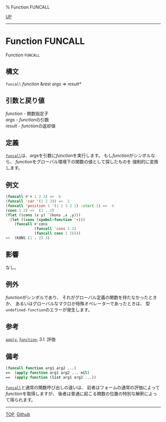% Function FUNCALL

[UP](5.3.html)  

---

# Function **FUNCALL**


Function `FUNCALL`


## 構文

`funcall` *function* &rest *args* => *result\**


## 引数と戻り値

*function* - 関数指定子  
*args* - *function*の引数  
*result* - *function*の返却値


## 定義

[`funcall`](5.3.funcall.html)は、*args*を引数に*function*を実行します。
もし*function*がシンボルなら、
*function*をグローバル環境下の関数の値として探したものを
強制的に変換します。


## 例文

```lisp
(funcall #'+ 1 2 3) =>  6
(funcall 'car '(1 2 3)) =>  1
(funcall 'position 1 '(1 2 3 2 1) :start 1) =>  4
(cons 1 2) =>  (1 . 2)
(flet ((cons (x y) `(kons ,x ,y)))
  (let ((cons (symbol-function '+)))
    (funcall #'cons
             (funcall 'cons 1 2)
             (funcall cons 1 2))))
=>  (KONS (1 . 2) 3)
```

## 影響

なし。


## 例外

*function*がシンボルであり、
それがグローバル定義の関数を持たなかったときか、
あるいはグローバルなマクロか特殊オペレーターであったときは、
型`undefined-function`のエラーが発生します。


## 参考

[`apply`](5.3.apply.html),
[`function`](5.3.function-special.html),
3.1. 評価


## 備考

```lisp
(funcall function arg1 arg2 ...)
==  (apply function arg1 arg2 ... nil)
==  (apply function (list arg1 arg2 ...))
```

[`funcall`](5.3.funcall.html)と通常の関数呼び出しの違いは、
前者はフォームの通常の評価によって*function*を取得しますが、
後者は普通に起こる関数の位置の特別な解釈によって得られます。


---
[TOP](index.html),  [Github](https://github.com/nptcl/npt-japanese)

